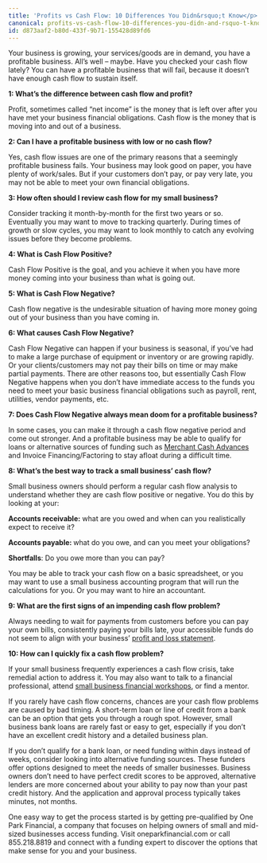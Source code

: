 ```yaml
---
title: 'Profits vs Cash Flow: 10 Differences You Didn&rsquo;t Know</p>'
canonical: profits-vs-cash-flow-10-differences-you-didn-and-rsquo-t-know-less-than-p-greater-than
id: d873aaf2-b80d-433f-9b71-155428d89fd6
---
```

<p>Your business is growing, your services/goods are in demand, you have a profitable business. All&rsquo;s well &ndash; maybe. Have you checked your cash flow lately? You can have a profitable business that will fail, because it doesn&rsquo;t have enough cash flow to sustain itself.</p>
<p><strong>1: What&rsquo;s the difference between cash flow and profit?</strong></p>
<p>Profit, sometimes called &ldquo;net income&rdquo; is the money that is left over after you have met your business financial obligations. Cash flow is the money that is moving into and out of a business.</p>
<p><strong>2: Can I have a profitable business with low or no cash flow?</strong></p>
<p>Yes, cash flow issues are one of the primary reasons that a seemingly profitable business fails. Your business may look good on paper, you have plenty of work/sales. But if your customers don&rsquo;t pay, or pay very late, you may not be able to meet your own financial obligations.</p>
<p><strong>3: How often should I review cash flow for my small business? </strong></p>
<p>Consider tracking it month-by-month for the first two years or so. Eventually you may want to move to tracking quarterly. During times of growth or slow cycles, you may want to look monthly to catch any evolving issues before they become problems.</p>
<p><strong>4: What is Cash Flow Positive?</strong></p>
<p>Cash Flow Positive is the goal, and you achieve it when you have more money coming into your business than what is going out.</p>
<p><strong>5: What is Cash Flow Negative? </strong></p>
<p>Cash flow negative is the undesirable situation of having more money going out of your business than you have coming in.</p>
<p><strong>6: What causes Cash Flow Negative?</strong></p>
<p>Cash Flow Negative can happen if your business is seasonal, if you&rsquo;ve had to make a large purchase of equipment or inventory or are growing rapidly. Or your clients/customers may not pay their bills on time or may make partial payments. There are other reasons too, but essentially Cash Flow Negative happens when you don&rsquo;t have immediate access to the funds you need to meet your basic business financial obligations such as payroll, rent, utilities, vendor payments, etc.</p>
<p><strong>7: Does Cash Flow Negative always mean doom for a profitable business? </strong></p>
<p>In some cases, you can make it through a cash flow negative period and come out stronger. And a profitable business may be able to qualify for loans or alternative sources of funding such as <a href="https://www.oneparkfinancial.com/blog/do-merchant-cash-advances-mca-provide-fast-business-cash">Merchant Cash Advances </a>and Invoice Financing/Factoring to stay afloat during a difficult time.</p>
<p><strong>8: What&rsquo;s the best way to track a small business&rsquo; cash flow?</strong></p>
<p>Small business owners should perform a regular cash flow analysis to understand whether they are cash flow positive or negative. You do this by looking at your:</p>
<p><strong>Accounts receivable:</strong> what are you owed and when can you realistically expect to receive it?</p>
<p><strong>Accounts payable: </strong>what do you owe, and can you meet your obligations?</p>
<p><strong>Shortfalls</strong>: Do you owe more than you can pay?</p>
<p>You may be able to track your cash flow on a basic spreadsheet, or you may want to use a small business accounting program that will run the calculations for you. Or you may want to hire an accountant.</p>
<p><strong>9: </strong><strong>What are the first signs of an impending cash flow problem?</strong></p>
<p>Always needing to wait for payments from customers before you can pay your own bills, consistently paying your bills late, your accessible funds do not seem to align with your business&rsquo; <a href="https://www.oneparkfinancial.com/blog/understanding-your-small-business-profit-and-loss-statement">profit and loss statement</a>.</p>
<p><strong>10: How can I quickly fix a cash flow problem?</strong></p>
<p>If your small business frequently experiences a cash flow crisis, take remedial action to address it. You may also want to talk to a financial professional, attend <a href="https://www.sba.gov/learning-center">small business financial workshops</a>, or find a mentor.</p>
<p>If you rarely have cash flow concerns, chances are your cash flow problems are caused by bad timing. A short-term loan or line of credit from a bank can be an option that gets you through a rough spot. However, small business bank loans are rarely fast or easy to get, especially if you don&rsquo;t have an excellent credit history and a detailed business plan.</p>
<p>If you don&rsquo;t qualify for a bank loan, or need funding within days instead of weeks, consider looking into alternative funding sources. These funders offer options designed to meet the needs of smaller businesses. Business owners don&rsquo;t need to have perfect credit scores to be approved, alternative lenders are more concerned about your ability to pay now than your past credit history. And the application and approval process typically takes minutes, not months.</p>
<p>One easy way to get the process started is by getting pre-qualified by One Park Financial, a company that focuses on helping owners of small and mid-sized businesses access funding. Visit oneparkfinancial.com or call 855.218.8819 and connect with a funding expert to discover the options that make sense for you and your business.</p>
